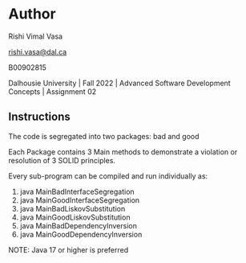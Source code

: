 # Author

Rishi Vimal Vasa

rishi.vasa@dal.ca

B00902815

Dalhousie University | Fall 2022 | Advanced Software Development Concepts | Assignment 02

## Instructions

The code is segregated into two packages: bad and good

Each Package contains 3 Main methods to demonstrate a violation or resolution of 3 SOLID principles.

Every sub-program can be compiled and run individually as:

1) java MainBadInterfaceSegregation
2) java MainGoodInterfaceSegregation
3) java MainBadLiskovSubstitution
4) java MainGoodLiskovSubstitution
5) java MainBadDependencyInversion
6) java MainGoodDependencyInversion

NOTE: Java 17 or higher is preferred